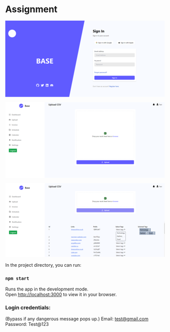 # Assignment

![Login Page](image.png)

![upload csv](image-1.png)

![See contents of CSV](image-2.png)

In the project directory, you can run:

### `npm start`

Runs the app in the development mode.\
Open [http://localhost:3000](http://localhost:3000) to view it in your browser.

### Login credentials:

(Bypass if any dangerous message pops up.)
Email: test@gmail.com
Password: Test@123
